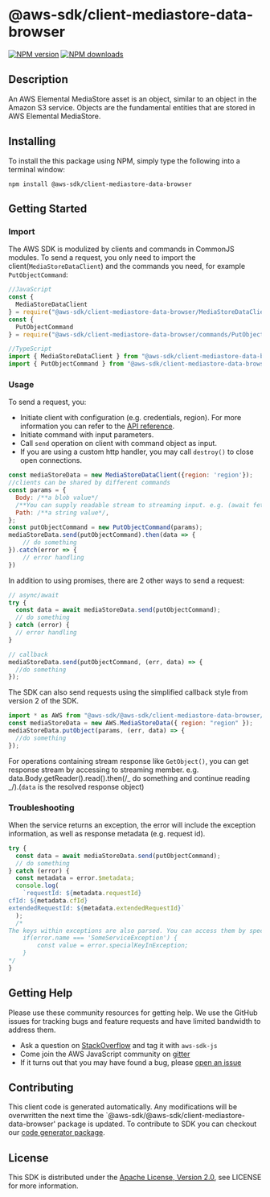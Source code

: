 # @aws-sdk/client-mediastore-data-browser

[![NPM version](https://img.shields.io/npm/v/@aws-sdk/client-mediastore-data-browser/preview.svg)](https://www.npmjs.com/package/@aws-sdk/client-mediastore-data-browser)
[![NPM downloads](https://img.shields.io/npm/dm/@aws-sdk/client-mediastore-data-browser.svg)](https://www.npmjs.com/package/@aws-sdk/client-mediastore-data-browser)

## Description

<p>An AWS Elemental MediaStore asset is an object, similar to an object in the Amazon S3 service. Objects are the fundamental entities that are stored in AWS Elemental MediaStore.</p>

## Installing

To install the this package using NPM, simply type the following into a terminal window:

```
npm install @aws-sdk/client-mediastore-data-browser
```

## Getting Started

### Import

The AWS SDK is modulized by clients and commands in CommonJS modules. To send a request, you only need to import the client(`MediaStoreDataClient`) and the commands you need, for example `PutObjectCommand`:

```javascript
//JavaScript
const {
  MediaStoreDataClient
} = require("@aws-sdk/client-mediastore-data-browser/MediaStoreDataClient");
const {
  PutObjectCommand
} = require("@aws-sdk/client-mediastore-data-browser/commands/PutObjectCommand");
```

```javascript
//TypeScript
import { MediaStoreDataClient } from "@aws-sdk/client-mediastore-data-browser/MediaStoreDataClient";
import { PutObjectCommand } from "@aws-sdk/client-mediastore-data-browser/commands/PutObjectCommand";
```

### Usage

To send a request, you:

- Initiate client with configuration (e.g. credentials, region). For more information you can refer to the [API reference][].
- Initiate command with input parameters.
- Call `send` operation on client with command object as input.
- If you are using a custom http handler, you may call `destroy()` to close open connections.

```javascript
const mediaStoreData = new MediaStoreDataClient({region: 'region'});
//clients can be shared by different commands
const params = {
  Body: /**a blob value*/
  /**You can supply readable stream to streaming input. e.g. (await fetch(input)).body */,
  Path: /**a string value*/,
};
const putObjectCommand = new PutObjectCommand(params);
mediaStoreData.send(putObjectCommand).then(data => {
    // do something
}).catch(error => {
    // error handling
})
```

In addition to using promises, there are 2 other ways to send a request:

```javascript
// async/await
try {
  const data = await mediaStoreData.send(putObjectCommand);
  // do something
} catch (error) {
  // error handling
}
```

```javascript
// callback
mediaStoreData.send(putObjectCommand, (err, data) => {
  //do something
});
```

The SDK can also send requests using the simplified callback style from version 2 of the SDK.

```javascript
import * as AWS from "@aws-sdk/@aws-sdk/client-mediastore-data-browser/MediaStoreData";
const mediaStoreData = new AWS.MediaStoreData({ region: "region" });
mediaStoreData.putObject(params, (err, data) => {
  //do something
});
```

For operations containing stream response like `GetObject()`, you can get response stream by accessing to streaming member. e.g. data.Body.getReader().read().then(/_ do something and continue reading _/).(`data` is the resolved response object)

### Troubleshooting

When the service returns an exception, the error will include the exception information, as well as response metadata (e.g. request id).

```javascript
try {
  const data = await mediaStoreData.send(putObjectCommand);
  // do something
} catch (error) {
  const metadata = error.$metadata;
  console.log(
    `requestId: ${metadata.requestId}
cfId: ${metadata.cfId}
extendedRequestId: ${metadata.extendedRequestId}`
  );
  /*
The keys within exceptions are also parsed. You can access them by specifying exception names:
    if(error.name === 'SomeServiceException') {
        const value = error.specialKeyInException;
    }
*/
}
```

## Getting Help

Please use these community resources for getting help. We use the GitHub issues for tracking bugs and feature requests and have limited bandwidth to address them.

- Ask a question on [StackOverflow](https://stackoverflow.com/questions/tagged/aws-sdk-js) and tag it with `aws-sdk-js`
- Come join the AWS JavaScript community on [gitter](https://gitter.im/aws/aws-sdk-js-v3)
- If it turns out that you may have found a bug, please [open an issue](https://github.com/aws/aws-sdk-js-v3/issues)

## Contributing

This client code is generated automatically. Any modifications will be overwritten the next time the `@aws-sdk/@aws-sdk/client-mediastore-data-browser' package is updated. To contribute to SDK you can checkout our [code generator package][].

## License

This SDK is distributed under the
[Apache License, Version 2.0](http://www.apache.org/licenses/LICENSE-2.0),
see LICENSE for more information.

[code generator package]: https://github.com/aws/aws-sdk-js-v3/tree/master/packages/service-types-generator
[api reference]: https://docs.aws.amazon.com/AWSJavaScriptSDK/latest/
